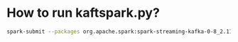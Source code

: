 # How to run kaftspark.py?

```bash
spark-submit --packages org.apache.spark:spark-streaming-kafka-0-8_2.11:2.3.0 kaftspark.py
```